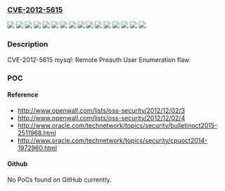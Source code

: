 ### [CVE-2012-5615](https://cve.mitre.org/cgi-bin/cvename.cgi?name=CVE-2012-5615)
![](https://img.shields.io/static/v1?label=Product&message=Red%20Hat%20Enterprise%20Linux%205&color=blue)
![](https://img.shields.io/static/v1?label=Product&message=Red%20Hat%20Enterprise%20Linux%207&color=blue)
![](https://img.shields.io/static/v1?label=Product&message=Red%20Hat%20Enterprise%20Linux%20OpenStack%20Platform%205.0%20(Icehouse)%20for%20RHEL%206&color=blue)
![](https://img.shields.io/static/v1?label=Product&message=Red%20Hat%20Enterprise%20Linux%20OpenStack%20Platform%205.0%20(Icehouse)%20for%20RHEL%207&color=blue)
![](https://img.shields.io/static/v1?label=Product&message=Red%20Hat%20Software%20Collections%201%20for%20Red%20Hat%20Enterprise%20Linux%206&color=blue)
![](https://img.shields.io/static/v1?label=Product&message=Red%20Hat%20Software%20Collections%201%20for%20Red%20Hat%20Enterprise%20Linux%206.4%20EUS&color=blue)
![](https://img.shields.io/static/v1?label=Product&message=Red%20Hat%20Software%20Collections%201%20for%20Red%20Hat%20Enterprise%20Linux%206.5%20EUS&color=blue)
![](https://img.shields.io/static/v1?label=Product&message=Red%20Hat%20Software%20Collections%201%20for%20Red%20Hat%20Enterprise%20Linux%206.6%20EUS&color=blue)
![](https://img.shields.io/static/v1?label=Product&message=Red%20Hat%20Software%20Collections%201%20for%20Red%20Hat%20Enterprise%20Linux%207&color=blue)
![](https://img.shields.io/static/v1?label=Version&message=!%200%3A5.5.40-1.el6%20&color=brighgreen)
![](https://img.shields.io/static/v1?label=Version&message=!%200%3A5.5.40-1.el7%20&color=brighgreen)
![](https://img.shields.io/static/v1?label=Version&message=!%200%3A5.5.40-2.el5%20&color=brighgreen)
![](https://img.shields.io/static/v1?label=Version&message=!%200%3A5.5.40-2.el6ost%20&color=brighgreen)
![](https://img.shields.io/static/v1?label=Version&message=!%201%3A5.5.40-1.el7_0%20&color=brighgreen)
![](https://img.shields.io/static/v1?label=Version&message=!%201%3A5.5.40-2.el7ost%20&color=brighgreen)
![](https://img.shields.io/static/v1?label=Vulnerability&message=Generation%20of%20Error%20Message%20Containing%20Sensitive%20Information&color=brighgreen)

### Description

CVE-2012-5615 mysql: Remote Preauth User Enumeration flaw

### POC

#### Reference
- http://www.openwall.com/lists/oss-security/2012/12/02/3
- http://www.openwall.com/lists/oss-security/2012/12/02/4
- http://www.oracle.com/technetwork/topics/security/bulletinoct2015-2511968.html
- http://www.oracle.com/technetwork/topics/security/cpuoct2014-1972960.html

#### Github
No PoCs found on GitHub currently.

